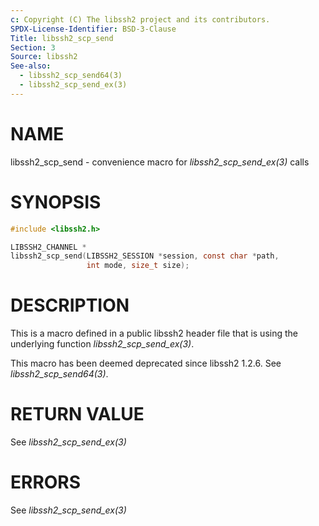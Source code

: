 ```yaml
---
c: Copyright (C) The libssh2 project and its contributors.
SPDX-License-Identifier: BSD-3-Clause
Title: libssh2_scp_send
Section: 3
Source: libssh2
See-also:
  - libssh2_scp_send64(3)
  - libssh2_scp_send_ex(3)
---
```


# NAME

libssh2_scp_send - convenience macro for *libssh2_scp_send_ex(3)* calls

# SYNOPSIS

~~~c
#include <libssh2.h>

LIBSSH2_CHANNEL *
libssh2_scp_send(LIBSSH2_SESSION *session, const char *path,
                 int mode, size_t size);
~~~

# DESCRIPTION

This is a macro defined in a public libssh2 header file that is using the
underlying function *libssh2_scp_send_ex(3)*.

This macro has been deemed deprecated since libssh2 1.2.6. See
*libssh2_scp_send64(3)*.

# RETURN VALUE

See *libssh2_scp_send_ex(3)*

# ERRORS

See *libssh2_scp_send_ex(3)*
